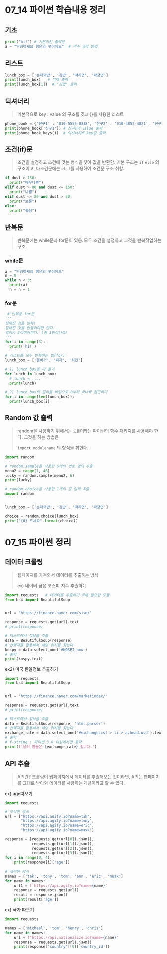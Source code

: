 # 07_14 파이썬 학습내용 정리

## 기초

```python
print('hi!') # 기본적인 출력문
a = "안녕하세요 행운의 봇이에오"  # 변수 입력 방법

```

## 리스트

```python
lunch_box = ['순대국밥', '김밥', '떡라면', '짜장면']
print(lunch_box)   # 전체 출력
print(lunch_box[1])  # '김밥' 출력
```

## 딕셔너리

> 기본적으로 key : value 의 구조를 갖고 {}를 사용한 리스트

```python
phone_book = {'친구1' : '010-5555-8888', '친구2' : '010-4852-4821', '친구3' : '010-9787-2734'}
print(phone_book['친구1']) # 친구1의 value 출력
print(phone_book.keys())  # 딕셔너리의 key값 출력
```

## 조건(if)문

> 조건을 설정하고 조건에 맞는 형식을 찾아 값을 반환함. 기본 구조는 `if` `else` 의 구조이고, 다조건문에는 `elif`를 사용하여 조건문 구조 취함.

```python
if dust > 150:
  print("매우나쁨")
elif dust > 80 and dust <= 150:
  print("나쁨")
elif dust <= 80 and dust > 30:
  print("보통")
else:
  print("좋음")
```



## 반복문

>반복문에는 while문과 for문이 있음. 모두 조건을 설정하고 그것을 반복작업하는 구조.
>
>

### while문

```python
a = "안녕하세요 행운의 봇이에오"
n = 0
while n < 3:
  print(a)
  n = n + 1
```

### for문

```python
 # 반복문 for문
'''
정해진 것을 반복!
정해진 것을 만들어야만 한다...
길이가 3이여야한다. (총 3번이니까)
'''
for i in range(3):
  print('hi!')

# 리스트를 모두 반복하는 법(for)
lunch_box = ['햄버거', '피자', '치킨']

# 1) lunch_box를 다 돌기
for lunch in lunch_box:
  # lunch = ....
  print(lunch)

# 2) lunch_box의 길이를 바탕으로 0부터 하나씩 접근하기
for i in range(len(lunch_box)):
  print(lunch_box[i]
```



## Random 값 출력

> random을 사용하기 위해서는 `모듈`이라는 파이썬의 함수 패키지를 사용해야 한다. 그것을 하는 방법은
>
> `import modulename` 의 형식을 취한다.

```python
import random

# random.sample을 사용한 6개의 번호 임의 추출
menu2 = range(1, 46)
lucky = random.sample(menu2, 6)
print(lucky) 

# random.choice를 사용한 1개의 값 임의 추출
import random


lunch_box = ['순대국밥', '김밥', '떡라면', '짜장면']

choice = random.choice(lunch_box)
print("{0} 드세요".format(choice))
```



# 07_15 파이썬 정리

## 데이터 크롤링

>웹페이지를 가져와서 데이터를 추출하는 방식
>
>ex) 네이버 금융 코스피 지수 추출하기

```python
import requests   # 데이터를 추출하기 위해 필요한 모듈
from bs4 import BeautifulSoup  


url = "https://finance.naver.com/sise/"

response = requests.get(url).text
# print(response)

# 텍스트에서 정보를 추출
data = BeautifulSoup(response)
# 선택지를 활용해서 해당 위치를 찾는다
kospy = data.select_one('#KOSPI_now')
# 출력
print(kospy.text)
```



ex2) 미국 환율정보 추출하기

```python
import requests
from bs4 import BeautifulSoup


url = 'https://finance.naver.com/marketindex/'

response = requests.get(url).text
# print(response)

# 텍스트에서 정보를 추출
data = BeautifulSoup(response, 'html.parser')
# 선택지를 활용해서 해당 위치를 찾는다
exchange_rate = data.select_one('#exchangeList > li > a.head.usd').text
# 출력
# f-string : 파이썬 3.6 이상에서만 동작
print(f'달러 환율은 {exchange_rate} 입니다.')
```



## API 추출

> API란? 크롤링이 웹페이지에서 데이터를 추출해오는 것이라면, API는 웹페이지를 그대로 받아와 데이터를 사용하는 개념이라고 할 수 있다.

ex) age따오기

```python
import requests

# 무식한 방식
url = ["https://api.agify.io?name=tak",
       "https://api.agify.io?name=tony",
       "https://api.agify.io?name=eric",
       "https://api.agify.io?name=musk"]

response = [requests.get(url[0]).json(),
            requests.get(url[1]).json(),
            requests.get(url[2]).json(),
            requests.get(url[3]).json()]
for i in range(0, 4):
    print(response[i]['age'])
    
# 세련된 방식
names = ['tak', 'tony', 'tom', 'ann', 'eric', 'musk']
for name in names:
    url1 = f'https://api.agify.io?name={name}'
    response = requests.get(url1)
    result = response.json()
    print(result['age'])

```



ex) 국가 따오기

```python
import requests

names = ['michael', 'tom', 'henry', 'chris']
for name in names:
    url = f"https://api.nationalize.io?name={name}"
    response = requests.get(url).json()
    print(response['country'][0]['country_id'])

```



